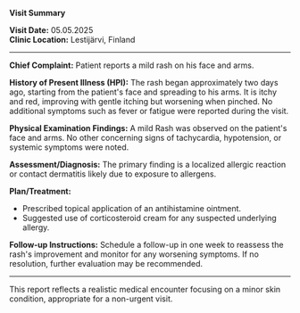 

**Visit Summary**

**Visit Date:** 05.05.2025  
**Clinic Location:** Lestijärvi, Finland  

---

**Chief Complaint:** Patient reports a mild rash on his face and arms.

**History of Present Illness (HPI):** The rash began approximately two days ago, starting from the patient's face and spreading to his arms. It is itchy and red, improving with gentle itching but worsening when pinched. No additional symptoms such as fever or fatigue were reported during the visit.

**Physical Examination Findings:** A mild Rash was observed on the patient's face and arms. No other concerning signs of tachycardia, hypotension, or systemic symptoms were noted.

**Assessment/Diagnosis:** The primary finding is a localized allergic reaction or contact dermatitis likely due to exposure to allergens.

**Plan/Treatment:** 
- Prescribed topical application of an antihistamine ointment.
- Suggested use of corticosteroid cream for any suspected underlying allergy.

**Follow-up Instructions:** Schedule a follow-up in one week to reassess the rash's improvement and monitor for any worsening symptoms. If no resolution, further evaluation may be recommended.

---

This report reflects a realistic medical encounter focusing on a minor skin condition, appropriate for a non-urgent visit.